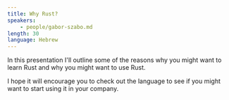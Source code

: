 ```yaml
---
title: Why Rust?
speakers:
    - people/gabor-szabo.md
length: 30
language: Hebrew
---
```


In this presentation I'll outline some of the reasons why you might want to learn Rust and why you might want to use Rust.

I hope it will encourage you to check out the language to see if you might want to start using it in your company.
